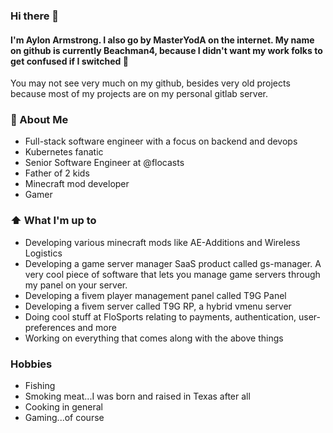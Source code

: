 ### Hi there 👋

#### I'm Aylon Armstrong. I also go by MasterYodA on the internet. My name on github is currently Beachman4, because I didn't want my work folks to get confused if I switched :see_no_evil:

You may not see very much on my github, besides very old projects because most of my projects are on my personal gitlab server.

### 📖 About Me

- Full-stack software engineer with a focus on backend and devops
- Kubernetes fanatic
- Senior Software Engineer at @flocasts
- Father of 2 kids
- Minecraft mod developer
- Gamer

### ⬆ What I'm up to

- Developing various minecraft mods like AE-Additions and Wireless Logistics
- Developing a game server manager SaaS product called gs-manager. A very cool piece of software that lets you manage game servers through my panel on your server.
- Developing a fivem player management panel called T9G Panel
- Developing a fivem server called T9G RP, a hybrid vmenu server
- Doing cool stuff at FloSports relating to payments, authentication, user-preferences and more
- Working on everything that comes along with the above things

### Hobbies

- Fishing
- Smoking meat...I was born and raised in Texas after all
- Cooking in general
- Gaming...of course
